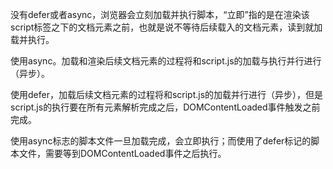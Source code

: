 没有defer或者async，浏览器会立刻加载并执行脚本，“立即”指的是在渲染该script标签之下的文档元素之前，也就是说不等待后续载入的文档元素，读到就加载并执行。
<script async src="script.js"></script>
使用async。加载和渲染后续文档元素的过程将和script.js的加载与执行并行进行（异步）。
<script defer src="myscript.js"></script>
使用defer，加载后续文档元素的过程将和script.js的加载并行进行（异步），但是script.js的执行要在所有元素解析完成之后，DOMContentLoaded事件触发之前完成。


使用async标志的脚本文件一旦加载完成，会立即执行；而使用了defer标记的脚本文件，需要等到DOMContentLoaded事件之后执行。